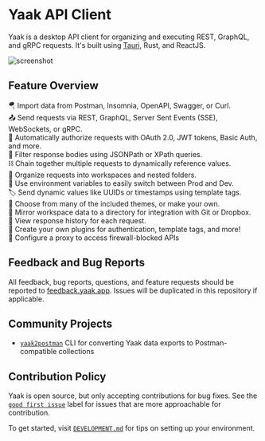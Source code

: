 # Yaak API Client

Yaak is a desktop API client for organizing and executing REST, GraphQL, and gRPC
requests. It's built using [Tauri](https://tauri.app), Rust, and ReactJS.

![screenshot](https://github.com/user-attachments/assets/f18e963f-0b68-4ecb-b8b8-cb71aa9aec02)

## Feature Overview

🪂 Import data from Postman, Insomnia, OpenAPI, Swagger, or Curl.<br/>
📤 Send requests via REST, GraphQL, Server Sent Events (SSE), WebSockets, or gRPC.<br/>
🔐 Automatically authorize requests with OAuth 2.0, JWT tokens, Basic Auth, and more.<br/>
🔎 Filter response bodies using JSONPath or XPath queries.<br/>
⛓️ Chain together multiple requests to dynamically reference values.<br/>
📂 Organize requests into workspaces and nested folders.<br/>
🧮 Use environment variables to easily switch between Prod and Dev.<br/>
🏷️ Send dynamic values like UUIDs or timestamps using template tags.<br/>
🎨 Choose from many of the included themes, or make your own.<br/>
💽 Mirror workspace data to a directory for integration with Git or Dropbox.<br/>
📜 View response history for each request.<br/>
🔌 Create your own plugins for authentication, template tags, and more!<br/>
🛜 Configure a proxy to access firewall-blocked APIs

## Feedback and Bug Reports

All feedback, bug reports, questions, and feature requests should be reported to
[feedback.yaak.app](https://feedback.yaak.app). Issues will be duplicated
in this repository if applicable.

## Community Projects

- [`yaak2postman`](https://github.com/BiteCraft/yaak2postman) CLI for converting Yaak data
  exports to Postman-compatible collections

## Contribution Policy

Yaak is open source, but only accepting contributions for bug fixes. See the
[`good first issue`](https://github.com/yaakapp/app/labels/good%20first%20issue) label for
issues that are more approachable for contribution.

To get started, visit [`DEVELOPMENT.md`](DEVELOPMENT.md) for tips on setting up your
environment.

